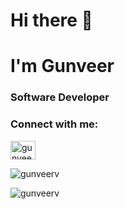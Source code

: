 <h1 align="left">Hi there 👋</h1>
<h1 align="left">I'm Gunveer</h1>
<h3 align="left">Software Developer</h3>

<h3 align="left">Connect with me:</h3>
<p align="left">
<a href="https://linkedin.com/in/gunveervilkhu" target="blank"><img align="center" src="https://raw.githubusercontent.com/rahuldkjain/github-profile-readme-generator/master/src/images/icons/Social/linked-in-alt.svg" alt="gunveervilkhu" height="30" width="40" /></a>
</p>

<p><img align="center" src="https://github-readme-stats.vercel.app/api/top-langs?username=gunveerv&show_icons=true&theme=tokyonight&title_color=000000&locale=en&layout=compact" alt="gunveerv" /></p>

<p><img align="center" src="https://github-readme-streak-stats.herokuapp.com/?user=gunveerv&theme=dark" alt="gunveerv" /></p>
<!--
**gunveerv/gunveerv** is a ✨ _special_ ✨ repository because its `README.md` (this file) appears on your GitHub profile.

Here are some ideas to get you started:

- 🔭 I’m currently working on ...
- 🌱 I’m currently learning ...
- 👯 I’m looking to collaborate on ...
- 🤔 I’m looking for help with ...
- 💬 Ask me about ...
- 📫 How to reach me: ...
- 😄 Pronouns: ...
- ⚡ Fun fact: ...
-->
